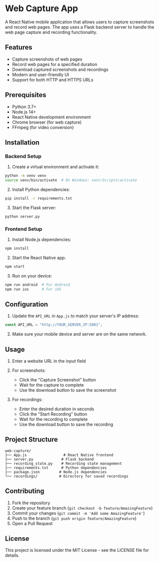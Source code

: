 # Web Capture App

A React Native mobile application that allows users to capture screenshots and record web pages. The app uses a Flask backend server to handle the web page capture and recording functionality.

## Features

- Capture screenshots of web pages
- Record web pages for a specified duration
- Download captured screenshots and recordings
- Modern and user-friendly UI
- Support for both HTTP and HTTPS URLs

## Prerequisites

- Python 3.7+
- Node.js 14+
- React Native development environment
- Chrome browser (for web capture)
- FFmpeg (for video conversion)

## Installation

### Backend Setup

1. Create a virtual environment and activate it:
```bash
python -m venv venv
source venv/bin/activate  # On Windows: venv\Scripts\activate
```

2. Install Python dependencies:
```bash
pip install -r requirements.txt
```

3. Start the Flask server:
```bash
python server.py
```

### Frontend Setup

1. Install Node.js dependencies:
```bash
npm install
```

2. Start the React Native app:
```bash
npm start
```

3. Run on your device:
```bash
npm run android  # For Android
npm run ios      # For iOS
```

## Configuration

1. Update the `API_URL` in `App.js` to match your server's IP address:
```javascript
const API_URL = "http://YOUR_SERVER_IP:5001";
```

2. Make sure your mobile device and server are on the same network.

## Usage

1. Enter a website URL in the input field
2. For screenshots:
   - Click the "Capture Screenshot" button
   - Wait for the capture to complete
   - Use the download button to save the screenshot

3. For recordings:
   - Enter the desired duration in seconds
   - Click the "Start Recording" button
   - Wait for the recording to complete
   - Use the download button to save the recording

## Project Structure

```
web-capture/
├── App.js                 # React Native frontend
├── server.py             # Flask backend
├── recording_state.py    # Recording state management
├── requirements.txt      # Python dependencies
├── package.json         # Node.js dependencies
└── recordings/          # Directory for saved recordings
```

## Contributing

1. Fork the repository
2. Create your feature branch (`git checkout -b feature/AmazingFeature`)
3. Commit your changes (`git commit -m 'Add some AmazingFeature'`)
4. Push to the branch (`git push origin feature/AmazingFeature`)
5. Open a Pull Request

## License

This project is licensed under the MIT License - see the LICENSE file for details. 